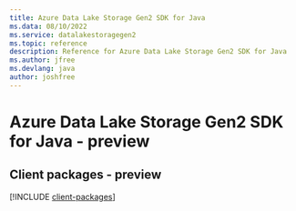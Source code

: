 ```yaml
---
title: Azure Data Lake Storage Gen2 SDK for Java
ms.data: 08/10/2022
ms.service: datalakestoragegen2
ms.topic: reference
description: Reference for Azure Data Lake Storage Gen2 SDK for Java
ms.author: jfree
ms.devlang: java
author: joshfree
---
```

# Azure Data Lake Storage Gen2 SDK for Java - preview

## Client packages - preview
[!INCLUDE [client-packages](data-lake-storage-gen2-client-index.md)]